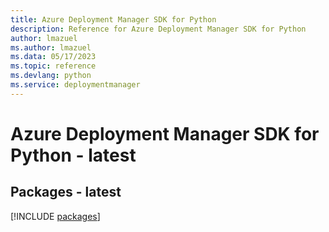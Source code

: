 ```yaml
---
title: Azure Deployment Manager SDK for Python
description: Reference for Azure Deployment Manager SDK for Python
author: lmazuel
ms.author: lmazuel
ms.data: 05/17/2023
ms.topic: reference
ms.devlang: python
ms.service: deploymentmanager
---
```

# Azure Deployment Manager SDK for Python - latest
## Packages - latest
[!INCLUDE [packages](deployment-manager-index.md)]